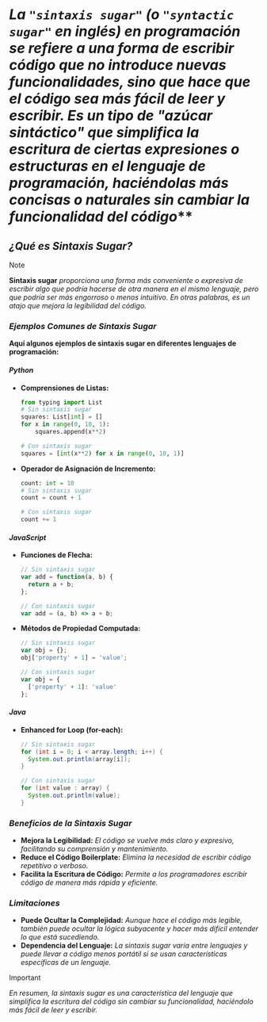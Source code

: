 <!-- Author: Daniel Benjamin Perez Morales -->
<!-- GitHub: https://github.com/DanielPerezMoralesDev13 -->
<!-- Email: danielperezdev@proton.me -->

# ***La `"sintaxis sugar"`** (o `"syntactic sugar"` en inglés) en programación se refiere a una forma de escribir código que no introduce nuevas funcionalidades, sino que hace que el código sea más fácil de leer y escribir. Es un tipo de "azúcar sintáctico" que simplifica la escritura de ciertas expresiones o estructuras en el lenguaje de programación, haciéndolas más concisas o naturales sin cambiar la funcionalidad del código***

## ***¿Qué es Sintaxis Sugar?***

> [!NOTE]
> **Sintaxis sugar** *proporciona una forma más conveniente o expresiva de escribir algo que podría hacerse de otra manera en el mismo lenguaje, pero que podría ser más engorroso o menos intuitivo. En otras palabras, es un atajo que mejora la legibilidad del código.*

### ***Ejemplos Comunes de Sintaxis Sugar***

**Aquí algunos ejemplos de sintaxis sugar en diferentes lenguajes de programación:**

#### ***Python***

- **Comprensiones de Listas:**

  ```python
  from typing import List
  # Sin sintaxis sugar
  squares: List[int] = []
  for x in range(0, 10, 1):
      squares.append(x**2)
  
  # Con sintaxis sugar
  squares = [int(x**2) for x in range(0, 10, 1)]
  ```

- **Operador de Asignación de Incremento:**

  ```python
  count: int = 10
  # Sin sintaxis sugar
  count = count + 1
  
  # Con sintaxis sugar
  count += 1
  ```

#### ***JavaScript***

- **Funciones de Flecha:**

  ```javascript
  // Sin sintaxis sugar
  var add = function(a, b) {
    return a + b;
  };

  // Con sintaxis sugar
  var add = (a, b) => a + b;
  ```

- **Métodos de Propiedad Computada:**

  ```javascript
  // Sin sintaxis sugar
  var obj = {};
  obj['property' + 1] = 'value';

  // Con sintaxis sugar
  var obj = {
    ['property' + 1]: 'value'
  };
  ```

#### ***Java***

- **Enhanced for Loop (for-each):**

  ```java
  // Sin sintaxis sugar
  for (int i = 0; i < array.length; i++) {
    System.out.println(array[i]);
  }

  // Con sintaxis sugar
  for (int value : array) {
    System.out.println(value);
  }
  ```

### ***Beneficios de la Sintaxis Sugar***

- **Mejora la Legibilidad:** *El código se vuelve más claro y expresivo, facilitando su comprensión y mantenimiento.*
- **Reduce el Código Boilerplate:** *Elimina la necesidad de escribir código repetitivo o verboso.*
- **Facilita la Escritura de Código:** *Permite a los programadores escribir código de manera más rápida y eficiente.*

### ***Limitaciones***

- **Puede Ocultar la Complejidad:** *Aunque hace el código más legible, también puede ocultar la lógica subyacente y hacer más difícil entender lo que está sucediendo.*
- **Dependencia del Lenguaje:** *La sintaxis sugar varía entre lenguajes y puede llevar a código menos portátil si se usan características específicas de un lenguaje.*

> [!IMPORTANT]
> *En resumen, la sintaxis sugar es una característica del lenguaje que simplifica la escritura del código sin cambiar su funcionalidad, haciéndolo más fácil de leer y escribir.*

